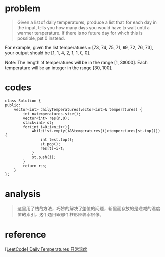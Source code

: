 # problem
>Given a list of daily temperatures, produce a list that, for each day in the input, tells you how many days you would have to wait until a warmer temperature. If there is no future day for which this is possible, put 0 instead.

For example, given the list temperatures = [73, 74, 75, 71, 69, 72, 76, 73], your output should be [1, 1, 4, 2, 1, 1, 0, 0].

Note: The length of temperatures will be in the range [1, 30000]. Each temperature will be an integer in the range [30, 100].

# codes
```
class Solution {
public:
    vector<int> dailyTemperatures(vector<int>& temperatures) {
        int n=temperatures.size();
        vector<int> res(n,0);
        stack<int> st;
        for(int i=0;i<n;i++){
            while(!st.empty()&&temperatures[i]>temperatures[st.top()]){
                int t=st.top();
                st.pop();
                res[t]=i-t;
            }
            st.push(i);
        }
        return res;
    }
};
```

# analysis
>这里用了栈的方法，巧妙的解决了差值的问题，斩里面存放的是递减的温度值的索引。这个题目跟那个柱形图装水很像。

# reference
[[LeetCode] Daily Temperatures 日常温度][1]

[1]: http://www.cnblogs.com/grandyang/p/8097513.html